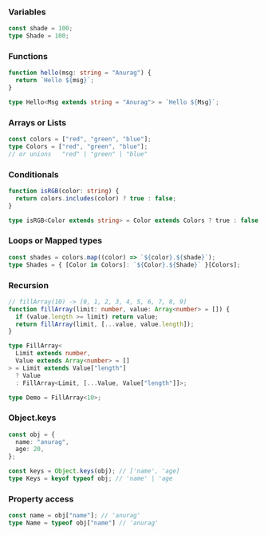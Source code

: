 ### Variables

```ts
const shade = 100;
type Shade = 100;
```

### Functions

```ts
function hello(msg: string = "Anurag") {
  return `Hello ${msg}`;
}

type Hello<Msg extends string = "Anurag"> = `Hello ${Msg}`;
```

### Arrays or Lists

```ts
const colors = ["red", "green", "blue"];
type Colors = ["red", "green", "blue"];
// or unions   "red" | "green" | "blue"
```

### Conditionals

```ts
function isRGB(color: string) {
  return colors.includes(color) ? true : false;
}

type isRGB<Color extends string> = Color extends Colors ? true : false;
```

### Loops or Mapped types

```ts
const shades = colors.map((color) => `${color}.${shade}`);
type Shades = { [Color in Colors]: `${Color}.${Shade}` }[Colors];
```

### Recursion

```ts
// fillArray(10) -> [0, 1, 2, 3, 4, 5, 6, 7, 8, 9]
function fillArray(limit: number, value: Array<number> = []) {
  if (value.length >= limit) return value;
  return fillArray(limit, [...value, value.length]);
}

type FillArray<
  Limit extends number,
  Value extends Array<number> = []
> = Limit extends Value["length"]
  ? Value
  : FillArray<Limit, [...Value, Value["length"]]>;

type Demo = FillArray<10>;
```

### Object.keys

```ts
const obj = {
  name: "anurag",
  age: 20,
};

const keys = Object.keys(obj); // ['name', 'age]
type Keys = keyof typeof obj; // 'name' | 'age
```

### Property access 

```ts
const name = obj["name"]; // 'anurag'
type Name = typeof obj["name"] // 'anurag'
```
